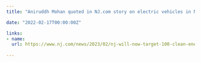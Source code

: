 ```yaml
---
title: "Aniruddh Mohan quoted in NJ.com story on electric vehicles in New Jersey" 

date: "2022-02-17T00:00:00Z"

links:
- name: 
  url: https://www.nj.com/news/2023/02/nj-will-now-target-100-clean-energy-require-all-electric-cars-by-2035-murphy-says.html
  
---
```

